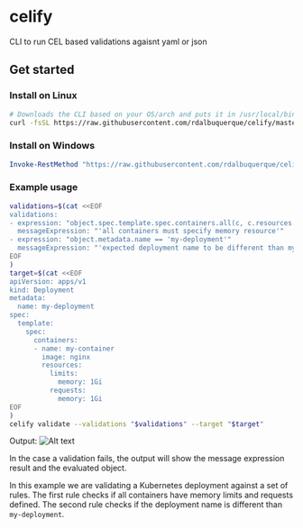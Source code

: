 # celify
CLI to run CEL based validations agaisnt yaml or json

## Get started
### Install on Linux
```bash
# Downloads the CLI based on your OS/arch and puts it in /usr/local/bin
curl -fsSL https://raw.githubusercontent.com/rdalbuquerque/celify/master/scripts/install.sh | sh
```

### Install on Windows
```powershell
Invoke-RestMethod "https://raw.githubusercontent.com/rdalbuquerque/celify/master/scripts/install.ps1" | Invoke-Expression
```

### Example usage
```bash
validations=$(cat <<EOF
validations:
- expression: "object.spec.template.spec.containers.all(c, c.resources.limits.memory != null && c.resources.requests.memory != null)"
  messageExpression: "'all containers must specify memory resource'"
- expression: "object.metadata.name == 'my-deployment'"
  messageExpression: "'expected deployment name to be different than my-deployment, got ' + object.metadata.name"
EOF
)
target=$(cat <<EOF
apiVersion: apps/v1
kind: Deployment
metadata:
  name: my-deployment
spec:
  template:
    spec:
      containers:
      - name: my-container
        image: nginx
        resources:
          limits:
            memory: 1Gi
          requests:
            memory: 1Gi
EOF
)
celify validate --validations "$validations" --target "$target"
```
Output:
![Alt text](image.png)

In the case a validation fails, the output will show the message expression result and the evaluated object.

In this example we are validating a Kubernetes deployment against a set of rules. The first rule checks if all containers have memory limits and requests defined. The second rule checks if the deployment name is different than `my-deployment`.